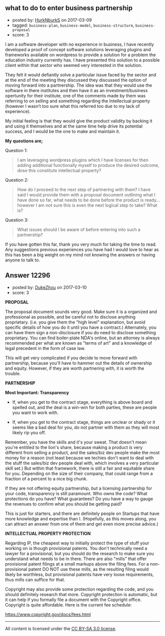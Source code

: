 ## what to do to enter business partnership

- posted by: [HurkNburkS](https://stackexchange.com/users/389080/hurknburks) on 2017-03-09
- tagged: `business-plan`, `business-model`, `business-structure`, `business-proposal`
- score: 3

<p>I am a software developer with no experience in business, I have recently developed a proof of concept software solutions leveraging plugins and frameworks available on wordpress to provide a solution for a problem the education industry currently has. I have presented this solution to a possible client within that sector who seemed very interested in the solution.</p>

<p>They felt it would defiantly solve a particular issue faced by the sector and at the end of the meeting they discussed they discussed the option of moving forward into a partnership. The idea was that they would use the software in there institutes and then have it as an investment/business opertunity for their institute,  one of the comments made by them was referring to on selling and something regarding the Intellectual property (however I wasn’t too sure what this referred too due to my lack of experience).</p>

<p>My initial feeling is that they would give the product validity by backing it and using it themselves and at the same time help drive its potential success, and I would be the one to make and maintain it.</p>

<p><strong>My questions are;</strong> </p>

<p>Question 1:</p>

<blockquote>
  <p>I am leveraging wordpress plugins which I have licenses for then
  adding additional functionally myself to produce the desired outcome,
  dose this constitute intellectual property?</p>
</blockquote>

<p>Question 2:</p>

<blockquote>
  <p>How do I proceed to the next step of partnering with them? I have said
  I would provide them with a proposal document outlining what I have
  done so far, what needs to be done before the product is ready…
  however I am not sure this is even the next logical step to take? What
  is?</p>
</blockquote>

<p>Question 3:</p>

<blockquote>
  <p>What issues should I be aware of before entering into such a
  partnership?</p>
</blockquote>

<p>If you have gotten this far,  thank you very much for taking the time to read. Any suggestions previous experiences you have had I would love to hear as this has been a big weight on my mind not knowing the answers or having anyone to talk to.</p>



## Answer 12296

- posted by: [DukeZhou](https://stackexchange.com/users/4146639/dukezhou) on 2017-03-10
- score: 3

<p><strong>PROPOSAL</strong></p>

<p>The proposal document sounds very good.  Make sure it is a organized and professional as possible, and be careful not to disclose anything proprietary.  (i.e. you give them the "high level" explanation, but avoid specific details of how you do it until you have a contract.) Alternately, you can have them sign a non-disclosure if you do need to disclose something proprietary.  You can find boiler-plate NDA's online, but an attorney is always recommended per what are known as "terms of art" and a knowledge of legal precedent in the form of case law.</p>

<p>This will get very complicated if you decide to move forward with partnership, because you'll have to hammer out the details of ownership and equity.  However, if they are worth partnering with, it is worth the trouble.</p>

<p><strong>PARTNERSHIP</strong></p>

<p><strong>Most Important: Transparency</strong></p>

<ul>
<li><p>If, when you get to the contract stage, everything is above board and spelled out, and the deal is a win-win for both parties, these are people you want to work with.</p></li>
<li><p>If, when you get to the contract stage, things are unclear or shady or it seems like a bad deal for you, do not partner with them as they will most likely rip you off.</p></li>
</ul>

<p>Remember, you have the skills and it's your sweat.  That doesn't mean you're entitled to the lion's share, because making a product is very different from selling a product, and the sales/biz dev people make the most money for a reason (not least because we techies don't want to deal with the stuff the sales/biz dev people deal with, which involves a very particular skill set.)  But within that framework, there is still a fair and equitable share for you.  Depending on the size of their company, that could range from a fraction of a percent to a nice big chunk.</p>

<p>If they are not offering equity partnership, but a licensing partnership for your code, transparency is still paramount. Who owns the code?  What protections do you have?  What guarantees?  Do you have a way to gauge the revenues to confirm what you should be getting paid?</p>

<p>This is just for starters, and there are definitely people on Startups that have more knowledge and expertise than I. (Hopefully, as this moves along, you can attract an answer from one of them and get even more precise advice.)</p>

<p><strong>INTELLECTUAL PROPERTY PROTECTION</strong></p>

<p>Regarding IP, the cheapest way to initially protect the type of stuff your working on is though provisional patents.  You don't technically need a lawyer for a provisional, but you should do the research to make sure you understand what needs to be in there.  There are also "mills" that offer provisional patent filings at a small markups above the filing fees. For a non-provisional patent DO NOT use these mills, as the resulting filing would likely be worthless, but provisional patents have very loose requirements, thus mills can suffice for that.</p>

<p>Copyright may also provide some protection regarding the code, and you should definitely research that more.  Copyright protection is automatic, but it can help if you formally file a document with the Copyright office. Copyright is quite affordable.  Here is the current fee schedule: </p>

<p><a href="https://www.copyright.gov/docs/fees.html" rel="nofollow noreferrer">https://www.copyright.gov/docs/fees.html</a></p>




---

All content is licensed under the [CC BY-SA 3.0 license](https://creativecommons.org/licenses/by-sa/3.0/).
